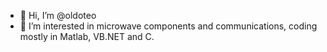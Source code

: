 - 👋 Hi, I’m @oldoteo
- 👀 I’m interested in microwave components and communications, coding mostly in Matlab, VB.NET and C.

<!---
oldoteo/oldoteo is a ✨ special ✨ repository because its `README.md` (this file) appears on your GitHub profile.
You can click the Preview link to take a look at your changes.
--->
